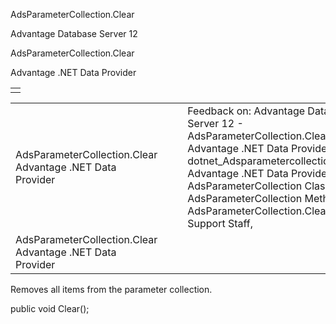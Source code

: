 AdsParameterCollection.Clear




Advantage Database Server 12  

AdsParameterCollection.Clear

Advantage .NET Data Provider

|  |
| --- |
|  |

|  |  |  |  |  |
| --- | --- | --- | --- | --- |
| AdsParameterCollection.Clear  Advantage .NET Data Provider |  |  | Feedback on: Advantage Database Server 12 - AdsParameterCollection.Clear Advantage .NET Data Provider dotnet\_Adsparametercollection\_clear Advantage .NET Data Provider > AdsParameterCollection Class > AdsParameterCollection Methods > AdsParameterCollection.Clear / Dear Support Staff, |  |
| AdsParameterCollection.Clear  Advantage .NET Data Provider |  |  |  |  |

Removes all items from the parameter collection.

public void Clear();